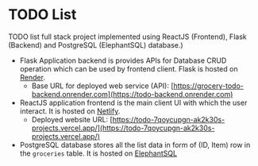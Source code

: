 # TODO List

TODO list full stack project implemented using ReactJS (Frontend), Flask (Backend) and PostgreSQL (ElephantSQL) database.)

- Flask Application backend is provides APIs for Database CRUD operation which can be used by frontend client. Flask is hosted on [Render](https://render.com/).
    - Base URL for deployed web service (API): [https://grocery-todo-backend.onrender.com](https://todo-backend.onrender.com)
- ReactJS application frontend is the main client UI with which the user interact. It is hosted on [Netlify](https://www.netlify.com/).
    - Deployed website URL: [https://todo-7qoycupgn-ak2k30s-projects.vercel.app/](https://todo-7qoycupgn-ak2k30s-projects.vercel.app/)
- PostgreSQL database stores all the list data in form of (ID, Item) row in the `groceries` table. It is hosted on [ElephantSQL](https://elephantsql.com)
